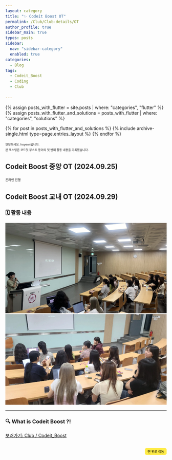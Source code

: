 ```yaml
---
layout: category
title: "✨ Codeit Boost OT"
permalink: /Club/Club-details/OT
author_profile: true
sidebar_main: true
types: posts
sidebar:
  nav: "sidebar-category"
  enabled: true
categories:
  - Blog
tags:
  - Codeit_Boost
  - Coding
  - Club
    
---
```




{% assign posts_with_flutter = site.posts | where: "categories", "flutter" %}
{% assign posts_with_flutter_and_solutions = posts_with_flutter | where: "categories", "solutions" %}

{% for post in posts_with_flutter_and_solutions %}
  {% include archive-single.html type=page.entries_layout %}
{% endfor %}  



<span style="font-size:65%">안녕하세요. hoyeon입니다.<br>
본 포스팅은 코드잇 부스트 동아리 첫 번째 활동 내용을 기록했습니다.</span>


## Codeit Boost 중앙 OT (2024.09.25)
<span style="font-size:70%">온라인 진행</span>


## Codeit Boost 교내 OT (2024.09.29)

### 🗓️ 활동 내용

<img src="https://raw.githubusercontent.com/park-hoyeon/park-hoyeon.github.io/master/_pages/Club/images/OT.png">  

<img src="https://raw.githubusercontent.com/park-hoyeon/park-hoyeon.github.io/master/_pages/Club/images/OT2.png">  


---

### 🔍 What is Codeit Boost ?! 

[보러가기: Club / Codeit_Boost](https://park-hoyeon.github.io/Club/Club-details/What)  


<div style="text-align: right; margin-top: 30px;">
  <button onclick="scrollToTop()" style="
    padding: 10px 15x; 
    background-color: #FFEB46; 
    color: black; 
    border: 2px solid #FFEB46; 
    border-radius: 5px; 
    cursor: pointer; 
    font-size: 10px;">
    맨 위로 이동
  </button>
</div>

<script>
  // 맨 위로 이동하는 함수
  function scrollToTop() {
    window.scrollTo({ top: 0, behavior: 'smooth' });
  }
</script>
